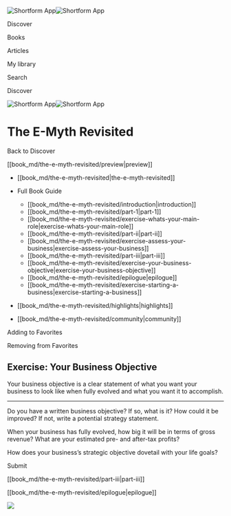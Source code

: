 ![Shortform App](/img/logo.36a2399e.svg)![Shortform App](/img/logo-dark.70c1b072.svg)

Discover

Books

Articles

My library

Search

Discover

![Shortform App](/img/logo.36a2399e.svg)![Shortform App](/img/logo-dark.70c1b072.svg)

# The E-Myth Revisited

Back to Discover

[[book_md/the-e-myth-revisited/preview|preview]]

  * [[book_md/the-e-myth-revisited|the-e-myth-revisited]]
  * Full Book Guide

    * [[book_md/the-e-myth-revisited/introduction|introduction]]
    * [[book_md/the-e-myth-revisited/part-1|part-1]]
    * [[book_md/the-e-myth-revisited/exercise-whats-your-main-role|exercise-whats-your-main-role]]
    * [[book_md/the-e-myth-revisited/part-ii|part-ii]]
    * [[book_md/the-e-myth-revisited/exercise-assess-your-business|exercise-assess-your-business]]
    * [[book_md/the-e-myth-revisited/part-iii|part-iii]]
    * [[book_md/the-e-myth-revisited/exercise-your-business-objective|exercise-your-business-objective]]
    * [[book_md/the-e-myth-revisited/epilogue|epilogue]]
    * [[book_md/the-e-myth-revisited/exercise-starting-a-business|exercise-starting-a-business]]
  * [[book_md/the-e-myth-revisited/highlights|highlights]]
  * [[book_md/the-e-myth-revisited/community|community]]



Adding to Favorites 

Removing from Favorites 

## Exercise: Your Business Objective

Your business objective is a clear statement of what you want your business to look like when fully evolved and what you want it to accomplish.

* * *

Do you have a written business objective? If so, what is it? How could it be improved? If not, write a potential strategy statement.

When your business has fully evolved, how big it will be in terms of gross revenue? What are your estimated pre- and after-tax profits?

How does your business’s strategic objective dovetail with your life goals?

Submit 

[[book_md/the-e-myth-revisited/part-iii|part-iii]]

[[book_md/the-e-myth-revisited/epilogue|epilogue]]

![](https://bat.bing.com/action/0?ti=56018282&Ver=2&mid=f218f815-7d54-4bbd-8f33-a6810091b1aa&sid=1711133063fa11eebdec89a8b8ae3bbc&vid=171147a063fa11eea7440fcfeb230d96&vids=0&msclkid=N&pi=0&lg=en-US&sw=800&sh=600&sc=24&nwd=1&tl=Shortform%20%7C%20The%20E-Myth%20Revisited&p=https%3A%2F%2Fwww.shortform.com%2Fapp%2Fbook%2Fthe-e-myth-revisited%2Fexercise-your-business-objective&r=&lt=397&evt=pageLoad&sv=1&rn=419260)
